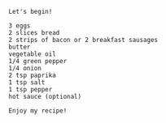     Let's begin!
    
    3 eggs
    2 slices bread
    2 strips of bacon or 2 breakfast sausages
    butter
    vegetable oil
    1/4 green pepper
    1/4 onion
    2 tsp paprika
    1 tsp salt
    1 tsp pepper
    hot sauce (optional)

    Enjoy my recipe!
